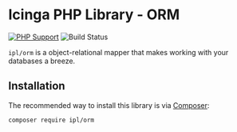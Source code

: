 # Icinga PHP Library - ORM

[![PHP Support](https://img.shields.io/badge/php-%3E%3D%207.2-777BB4?logo=PHP)](https://php.net/)
![Build Status](https://github.com/Icinga/ipl-orm/workflows/PHP%20Tests/badge.svg?branch=master)

`ipl/orm` is a object-relational mapper that makes working with your databases a breeze.

## Installation

The recommended way to install this library is via [Composer](https://getcomposer.org):

```
composer require ipl/orm
```

